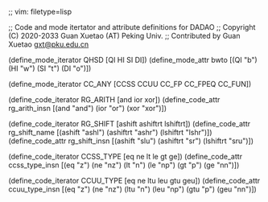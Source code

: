 ;; vim: filetype=lisp

;; Code and mode itertator and attribute definitions for DADAO
;; Copyright (C) 2020-2033 Guan Xuetao (AT) Peking Univ.
;; Contributed by Guan Xuetao <gxt@pku.edu.cn>

(define_mode_iterator	QHSD	[QI HI SI DI])
(define_mode_attr	bwto	[(QI "b") (HI "w") (SI "t") (DI "o")])

(define_mode_iterator	CC_ANY	[CCSS CCUU CC_FP CC_FPEQ CC_FUN])

(define_code_iterator RG_ARITH [and ior xor])
(define_code_attr rg_arith_insn [(and "and") (ior "or") (xor "xor")])

(define_code_iterator RG_SHIFT [ashift ashiftrt lshiftrt])
(define_code_attr rg_shift_name [(ashift "ashl") (ashiftrt "ashr") (lshiftrt "lshr")])
(define_code_attr rg_shift_insn [(ashift "slu")  (ashiftrt "sr")   (lshiftrt "sru")])

(define_code_iterator CCSS_TYPE [eq ne lt le gt ge])
(define_code_attr ccss_type_insn [(eq "z") (ne "nz") (lt "n") (le "np") (gt "p") (ge "nn")])

(define_code_iterator CCUU_TYPE [eq ne ltu leu gtu geu])
(define_code_attr ccuu_type_insn [(eq "z") (ne "nz") (ltu "n") (leu "np") (gtu "p") (geu "nn")])
